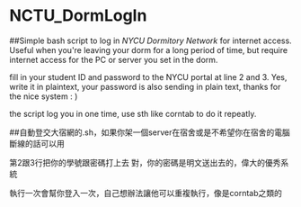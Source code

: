# NCTU_DormLogIn
##Simple bash script to log in *NYCU Dormitory Network* for internet access.
Useful when you're leaving your dorm for a long period of time, but require internet access for the PC or server you set in the dorm. 

fill in your student ID and password to the NYCU portal at line 2 and 3.
Yes, write it in plaintext, your password is also sending in plain text, thanks for the nice system : )

the script log you in one time, use sth like corntab to do it repeatly.



##自動登交大宿網的.sh，如果你架一個server在宿舍或是不希望你在宿舍的電腦斷線的話可以用

第2跟3行把你的學號跟密碼打上去
對，你的密碼是明文送出去的，偉大的優秀系統

執行一次會幫你登入一次，自己想辦法讓他可以重複執行，像是corntab之類的
